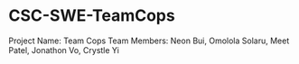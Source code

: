 # CSC-SWE-TeamCops
Project Name: Team Cops
Team Members: Neon Bui, Omolola Solaru, Meet Patel, Jonathon Vo, Crystle Yi
